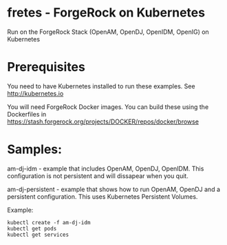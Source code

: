 # fretes  - ForgeRock on Kubernetes

Run on the ForgeRock Stack (OpenAM, OpenDJ, OpenIDM, OpenIG) on Kubernetes

# Prerequisites

You need to have Kubernetes installed to run these examples.  See
http://kubernetes.io

You will need ForgeRock Docker images. You can build these using the
Dockerfiles in https://stash.forgerock.org/projects/DOCKER/repos/docker/browse 


# Samples:

am-dj-idm - example that includes OpenAM, OpenDJ, OpenIDM. This configuration
is not persistent and will dissapear when you quit.

am-dj-persistent - example that shows how to run OpenAM, OpenDJ and a persistent
configuration. This uses Kubernetes Persistent Volumes.


Example:

```
kubectl create -f am-dj-idm
kubectl get pods
kubectl get services
```
